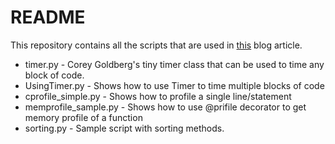 # README


This repository contains all the scripts that are used in [this][ref] blog article.

* timer.py - Corey Goldberg's tiny timer class that can be used to time any block of code.
* UsingTimer.py - Shows how to use Timer to time multiple blocks of code
* cprofile_simple.py - Shows how to profile a single line/statement
* memprofile_sample.py - Shows how to use @prifile decorator to get memory profile of a function
* sorting.py - Sample script with sorting methods.


[ref]: http://localhost:4000/python/performance/analysis/2014/11/03/Performance%20analysis%20in%20Python.html




